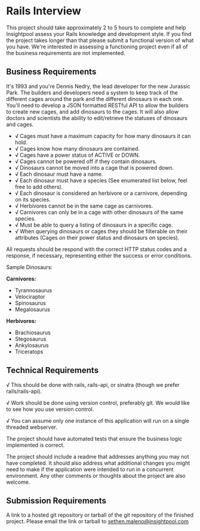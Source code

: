Rails Interview
===============

This project should take approximately 2 to 5 hours to complete and help Insightpool assess your Rails knowledge and development style. If you find the project takes longer than that please submit a functional version of what you have. We're interested in assessing a functioning project even if all of the business requirements are not implemented.

Business Requirements
---------------------

It's 1993 and you're Dennis Nedry, the lead developer for the new Jurassic Park. The builders and developers need a system to keep track of the different cages around the park and the different dinosaurs in each one. You'll need to develop a JSON formatted RESTful API to allow the builders to create new cages, and add dinosaurs to the cages. It will also allow doctors and scientists the ability to edit/retrieve the statuses of dinosaurs and cages.

* √ Cages must have a maximum capacity for how many dinosaurs it can hold.
* √ Cages know how many dinosaurs are contained.
* √ Cages have a power status of ACTIVE or DOWN.
* √ Cages cannot be powered off if they contain dinosaurs.
* √ Dinosaurs cannot be moved into a cage that is powered down.
* √ Each dinosaur must have a name.
* √ Each dinosaur must have a species (See enumerated list below, feel free to add others).
* √ Each dinosaur is considered an herbivore or a carnivore, depending on its species.
* √ Herbivores cannot be in the same cage as carnivores.
* √ Carnivores can only be in a cage with other dinosaurs of the same species.
* √ Must be able to query a listing of dinosaurs in a specific cage.
* √ When querying dinosaurs or cages they should be filterable on their attributes (Cages on their power status and dinosaurs on species).

All requests should be respond with the correct HTTP status codes and a response, if necessary, representing either the success or error conditions.

Sample Dinosaurs:

**Carnivores:**
* Tyrannosaurus
* Velociraptor
* Spinosaurus
* Megalosaurus

**Herbivores:**
* Brachiosaurus
* Stegosaurus
* Ankylosaurus
* Triceratops

Technical Requirements
----------------------

√ This should be done with rails, rails-api, or sinatra (though we prefer rails/rails-api).

√ Work should be done using version control, preferably git. We would like to see how you use version control.

√ You can assume only one instance of this application will run on a single threaded webserver.

The project should have automated tests that ensure the business logic implemented is correct.

The project should include a readme that addresses anything you may not have completed. It should also address what additional changes you might need to make if the application were intended to run in a concurrent environment. Any other comments or thoughts about the project are also welcome.

Submission Requirements
-----------------------

A link to a hosted git repository or tarball of the git repository of the finished project. Please email the link or tarball to sethen.maleno@insightpool.com
